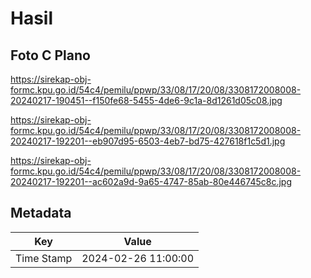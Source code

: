 # Hasil

## Foto C Plano

https://sirekap-obj-formc.kpu.go.id/54c4/pemilu/ppwp/33/08/17/20/08/3308172008008-20240217-190451--f150fe68-5455-4de6-9c1a-8d1261d05c08.jpg

https://sirekap-obj-formc.kpu.go.id/54c4/pemilu/ppwp/33/08/17/20/08/3308172008008-20240217-192201--eb907d95-6503-4eb7-bd75-427618f1c5d1.jpg

https://sirekap-obj-formc.kpu.go.id/54c4/pemilu/ppwp/33/08/17/20/08/3308172008008-20240217-192201--ac602a9d-9a65-4747-85ab-80e446745c8c.jpg


## Metadata

| Key        | Value               |
| ---------- | ------------------- |
| Time Stamp | 2024-02-26 11:00:00 |



